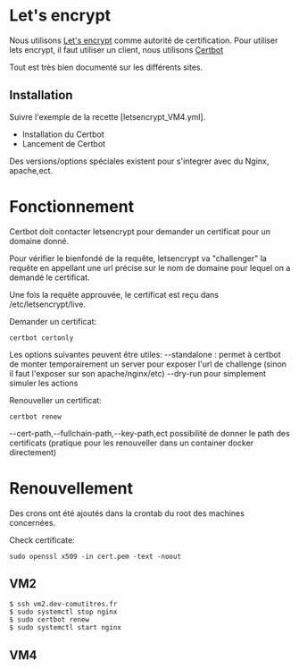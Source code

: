 # Let's encrypt
Nous utilisons [Let's encrypt](https://letsencrypt.org/) comme autorité de certification.
Pour utiliser lets encrypt, il faut utiliser un client, nous utilisons [Certbot](https://certbot.eff.org/)

Tout est très bien documenté sur les différents sites.

## Installation
Suivre l'exemple de la recette [letsencrypt_VM4.yml].
 * Installation du Certbot
 * Lancement de Certbot

 Des versions/options spéciales existent pour s'integrer avec du Nginx, apache,ect.

# Fonctionnement

Certbot doit contacter letsencrypt pour demander un certificat pour un domaine donné.

Pour vérifier le bienfondé de la requête, letsencrypt va "challenger" la requête en appellant une url précise sur le nom de domaine pour lequel on a demandé le certificat.

Une fois la requête approuvée, le certificat est reçu dans /etc/letsencrypt/live.

Demander un certificat:
```
certbot certonly
```
Les options suivantes peuvent être utiles:
--standalone : permet à certbot de monter temporairement un server pour exposer l'url de challenge (sinon il faut l'exposer sur son apache/nginx/etc)
--dry-run pour simplement simuler les actions

Renouveller un certificat:
```
certbot renew
```
--cert-path,--fullchain-path,--key-path,ect possibilité de donner le path des certificats (pratique pour les renouveller dans un container docker directement)

# Renouvellement
Des crons ont été ajoutés dans la crontab du root des machines concernées.

Check certificate:

```
sudo openssl x509 -in cert.pem -text -noout
```

## VM2

```
$ ssh vm2.dev-comutitres.fr
$ sudo systemctl stop nginx
$ sudo certbot renew
$ sudo systemctl start nginx
```

## VM4
